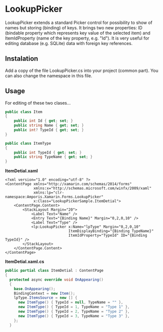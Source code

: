 # LookupPicker
LookupPicker extends a standard Picker control for possibility to show of names but storing (binding) of keys. 
It brings two new properties: ID (bindable property which represents key value of the selected item) and ItemIdProperty (name of the key property, e.g. "Id").
It is very useful for editing database (e.g. SQLite) data with foreign key references.

## Instalation
Add a copy of the file LookupPicker.cs into your project (common part). You can also change the namespace in this file.

## Usage

For editing of these two clases...

```C#
public class Item
{
    public int Id { get; set; }
    public string Name { get; set; }
    public int? TypeId { get; set; }
}

public class ItemType
{
    public int TypeId { get; set; }
    public string TypeName { get; set; }
}
```


**ItemDetial.xaml**

```xaml
<?xml version="1.0" encoding="utf-8" ?>
<ContentPage xmlns="http://xamarin.com/schemas/2014/forms"
             xmlns:x="http://schemas.microsoft.com/winfx/2009/xaml"
             xmlns:lp="clr-namespace:Amporis.Xamarin.Forms.LookupPicker"
             x:Class="LookupPickerSample.ItemDetial">
    <ContentPage.Content>
        <StackLayout Margin="20">
            <Label Text="Name" />
            <Entry Text="{Binding Name}" Margin="0,2,0,10" />
            <Label Text="Type" />
            <lp:LookupPicker x:Name="lpType" Margin="0,2,0,10" 
                             ItemDisplayBinding="{Binding TypeName}" 
                             ItemIdProperty="TypeId" ID="{Binding TypeId}" />
        </StackLayout>
    </ContentPage.Content>
</ContentPage>
```


**ItemDetial.xaml.cs**

```C#
public partial class ItemDetial : ContentPage
{
  protected async override void OnAppearing()
  {
    base.OnAppearing();
    BindingContext = new Item();
    lpType.ItemsSource = new [] {
      new ItemType() { TypeId = null, TypeName = "" },
      new ItemType() { TypeId = 1, TypeName = "Type 1" },
      new ItemType() { TypeId = 2, TypeName = "Type 2" },
      new ItemType() { TypeId = 3, TypeName = "Type 3" },
    };
  }
```

